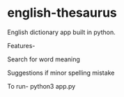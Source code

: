 # english-thesaurus

English dictionary app built in python.

Features-

Search for word meaning

Suggestions if minor spelling mistake

To run-  python3 app.py
